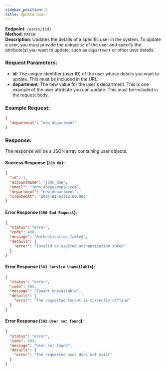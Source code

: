 ```yaml
---
sidebar_position: 2
title: Update User
---
```


**Endpoint**: `/users/{id}`  
**Method**: `PATCH`  
**Description**: Updates the details of a specific user in the system. To update a user, you must provide the unique `id` of the user and specify the attribute(s) you want to update, such as `department` or other user details.

### Request Parameters:
- **id**: The unique identifier (user ID) of the user whose details you want to update. This must be included in the URL.
- **department**: The new value for the user's department. This is one example of the user attribute you can update. This must be included in the request body.


### Example Request:
```json
{
  "department": "new_department"
}
```

### Response:
The response will be a JSON array containing user objects.

#### Success Response (`200 OK`):
```json
{
  "id": 1,
  "accountName": "john_doe",
  "email": "john.doe@example.com",
  "department": "new_department",  
  "createdAt": "2024-01-01T12:00:00Z"
}
```

#### Error Response (`400 Bad Request`):

```json
{
  "status": "error",
  "code": 400,
  "message": "Authentication failed",
  "details": {
    "error": "Invalid or expired authentication token"
  }
}
```
#### Error Response (`503 Service Unavailable`):

```json
{
  "status": "error",
  "code": 503,
  "message": "Tenant Unavailable",
  "details": {
    "error": "The requested tenant is currently offline"
  }
}
```
#### Error Response (`502 User not found`):

```json
{
  "status": "error",
  "code": 404,
  "message": "User not found",
  "details": {
    "error": "The requested user does not exist"
  }
}